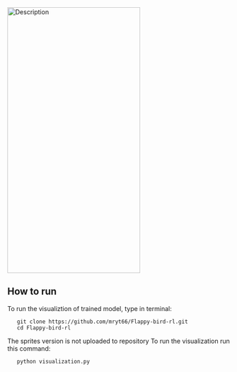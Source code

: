 <img src="https://github.com/user-attachments/assets/30f2586f-20d2-447a-af4f-152f9f63f448" alt="Description" width="300" height="600">

## How to run
To run the visualiztion of trained model, type in terminal:
```
   git clone https://github.com/mryt66/Flappy-bird-rl.git
   cd Flappy-bird-rl
```

The sprites version is not uploaded to repository
To run the visualization run this command:
```
   python visualization.py
```
